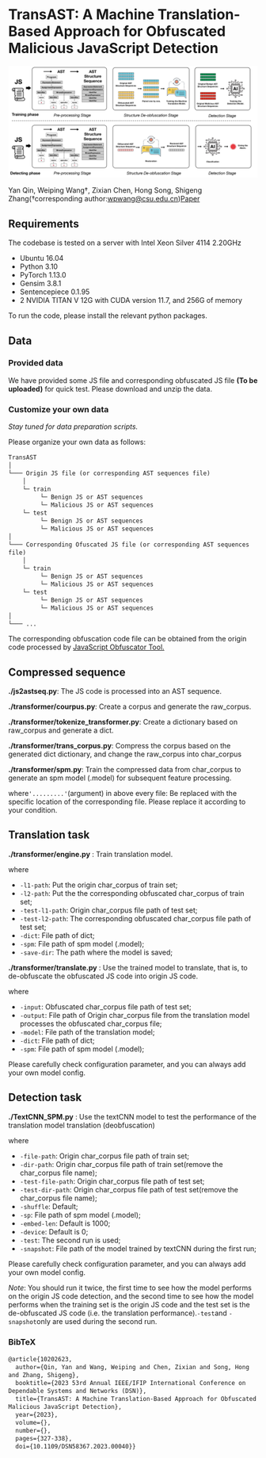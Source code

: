 # TransAST: A Machine Translation-Based Approach for Obfuscated Malicious JavaScript Detection

![](https://github.com/xiyan19/TransAST/blob/main/docs/overview_page-0001.jpg)

Yan Qin, Weiping Wang†, Zixian Chen, Hong Song, Shigeng Zhang(†corresponding author:wpwang@csu.edu.cn)[Paper](https://ieeexplore.ieee.org/document/10202623) 

## Requirements

The codebase is tested on a server with Intel Xeon Silver 4114 2.20GHz

-   Ubuntu 16.04
-   Python 3.10
-   PyTorch 1.13.0
-   Gensim  3.8.1
-   Sentencepiece  0.1.95
-   2 NVIDIA TITAN V 12G with CUDA version 11.7, and 256G of memory

To run the code, please install  the relevant python packages.

## [](https://github.com/qiuyu96/codef#data)Data

### [](https://github.com/qiuyu96/codef#provided-data)Provided data

We have provided some JS file and corresponding obfuscated JS file **(To be uploaded)** for quick test. Please download and unzip the data.

### [](https://github.com/qiuyu96/codef#customize-your-own-data)Customize your own data

_Stay tuned for data preparation scripts._

Please organize your own data as follows:

```
TransAST
│
└─── Origin JS file (or corresponding AST sequences file)
    │
    └─ train
	     └─ Benign JS or AST sequences
	     └─ Malicious JS or AST sequences
    └─ test
	     └─ Benign JS or AST sequences
	     └─ Malicious JS or AST sequences
│
└─── Corresponding Ofuscated JS file (or corresponding AST sequences file)
    │
    └─ train
	     └─ Benign JS or AST sequences
	     └─ Malicious JS or AST sequences
    └─ test
	     └─ Benign JS or AST sequences
	     └─ Malicious JS or AST sequences	     
│
└─── ...

```
The corresponding obfuscation code file can be obtained from the origin code processed by [JavaScript Obfuscator Tool.](https://obfuscator.io/)  

## Compressed sequence

**./js2astseq.py**: The JS code is processed into an AST sequence.

**./transformer/courpus.py**: Create a corpus and generate the raw_corpus.

**./transformer/tokenize_transformer.py**: Create a dictionary based on raw_corpus and generate a dict.

**./transformer/trans_corpus.py**: Compress the corpus based on the generated dict dictionary, and change the raw_corpus into char_corpus

**./transformer/spm.py**: Train the compressed data from char_corpus to generate an spm model (.model) for subsequent feature processing.

where`'.........'`(argument) in above every file: Be replaced with the specific location of the corresponding file. Please replace it according to your condition.


## Translation task

**./transformer/engine.py** : Train translation model.

where

-   `-l1-path`: Put the origin char_corpus of train set;
-   `-l2-path`: Put the the corresponding obfuscated char_corpus of train set;
-   `-test-l1-path`: Origin char_corpus file path of test set;
-   `-test-l2-path`: The corresponding obfuscated char_corpus file path of test set;
-   `-dict`: File path of dict;
-   `-spm`: File path of spm model (.model);
-   `-save-dir`: The path where the model is saved;


**./transformer/translate.py** : Use the trained model to translate, that is, to de-obfuscate the obfuscated JS code into origin JS code.

where

-   `-input`: Obfuscated char_corpus file path of test set;
-   `-output`: File path of  Origin char_corpus file from the translation model processes the obfuscated char_corpus file;
-   `-model`: File path of the translation model;
-   `-dict`: File path of dict;
-   `-spm`: File path of spm model (.model);

Please carefully check configuration parameter, and you can always add your own model config.


## Detection task


**./TextCNN_SPM.py** : Use the textCNN model to test the performance of the translation model translation (deobfuscation)


where

-   `-file-path`:  Origin char_corpus file path of train set;
-   `-dir-path`: Origin char_corpus file path of train set(remove the char_corpus file name);
-   `-test-file-path`:  Origin char_corpus file path of test set;
-   `-test-dir-path`: Origin char_corpus file path of test set(remove the char_corpus file name);
-   `-shuffle`: Default;
-   `-sp`: File path of spm model (.model);
-   `-embed-len`: Default is 1000;
-   `-device`: Default is 0;
-   `-test`: The second run is used;
-   `-snapshot`: File path of the model trained by textCNN during the first run;

Please carefully check configuration parameter, and you can always add your own model config.

_Note_: You should run it twice, the first time to see how the model performs on the origin JS code detection, and the second time to see how the model performs when the training set is the origin JS code and the test set is the de-obfuscated JS code (i.e. the translation performance).`-test`and `-snapshot`only are used during the second run.


### BibTeX
```
@article{10202623,
  author={Qin, Yan and Wang, Weiping and Chen, Zixian and Song, Hong and Zhang, Shigeng},
  booktitle={2023 53rd Annual IEEE/IFIP International Conference on Dependable Systems and Networks (DSN)}, 
  title={TransAST: A Machine Translation-Based Approach for Obfuscated Malicious JavaScript Detection}, 
  year={2023},
  volume={},
  number={},
  pages={327-338},
  doi={10.1109/DSN58367.2023.00040}}
```
